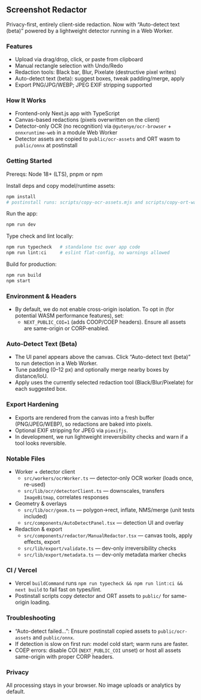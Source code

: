 ## Screenshot Redactor

Privacy-first, entirely client-side redaction. Now with “Auto-detect text (beta)” powered by a lightweight detector running in a Web Worker.

### Features
- Upload via drag/drop, click, or paste from clipboard
- Manual rectangle selection with Undo/Redo
- Redaction tools: Black bar, Blur, Pixelate (destructive pixel writes)
- Auto-detect text (beta): suggest boxes, tweak padding/merge, apply
- Export PNG/JPG/WEBP; JPEG EXIF stripping supported

### How It Works
- Frontend-only Next.js app with TypeScript
- Canvas-based redactions (pixels overwritten on the client)
- Detector-only OCR (no recognition) via `@gutenye/ocr-browser` + `onnxruntime-web` in a module Web Worker
- Detector assets are copied to `public/ocr-assets` and ORT wasm to `public/onnx` at postinstall

### Getting Started
Prereqs: Node 18+ (LTS), pnpm or npm

Install deps and copy model/runtime assets:
```bash
npm install
# postinstall runs: scripts/copy-ocr-assets.mjs and scripts/copy-ort-wasm.mjs
```

Run the app:
```bash
npm run dev
```

Type check and lint locally:
```bash
npm run typecheck   # standalone tsc over app code
npm run lint:ci     # eslint flat-config, no warnings allowed
```

Build for production:
```bash
npm run build
npm start
```

### Environment & Headers
- By default, we do not enable cross-origin isolation. To opt in (for potential WASM performance features), set:
  - `NEXT_PUBLIC_COI=1` (adds COOP/COEP headers). Ensure all assets are same-origin or CORP-enabled.

### Auto‑Detect Text (Beta)
- The UI panel appears above the canvas. Click “Auto-detect text (beta)” to run detection in a Web Worker.
- Tune padding (0–12 px) and optionally merge nearby boxes by distance/IoU.
- Apply uses the currently selected redaction tool (Black/Blur/Pixelate) for each suggested box.

### Export Hardening
- Exports are rendered from the canvas into a fresh buffer (PNG/JPEG/WEBP), so redactions are baked into pixels.
- Optional EXIF stripping for JPEG via `piexifjs`.
- In development, we run lightweight irreversibility checks and warn if a tool looks reversible.

### Notable Files
- Worker + detector client
  - `src/workers/ocrWorker.ts` — detector-only OCR worker (loads once, re-used)
  - `src/lib/ocr/detectorClient.ts` — downscales, transfers `ImageBitmap`, correlates responses
- Geometry & overlays
  - `src/lib/ocr/geom.ts` — polygon→rect, inflate, NMS/merge (unit tests included)
  - `src/components/AutoDetectPanel.tsx` — detection UI and overlay
- Redaction & export
  - `src/components/redactor/ManualRedactor.tsx` — canvas tools, apply effects, export
  - `src/lib/export/validate.ts` — dev-only irreversibility checks
  - `src/lib/export/metadata.ts` — dev-only metadata marker checks

### CI / Vercel
- Vercel `buildCommand` runs `npm run typecheck && npm run lint:ci && next build` to fail fast on types/lint.
- Postinstall scripts copy detector and ORT assets to `public/` for same-origin loading.

### Troubleshooting
- “Auto-detect failed…”: Ensure postinstall copied assets to `public/ocr-assets` and `public/onnx`.
- If detection is slow on first run: model cold start; warm runs are faster.
- COEP errors: disable COI (`NEXT_PUBLIC_COI` unset) or host all assets same-origin with proper CORP headers.

### Privacy
All processing stays in your browser. No image uploads or analytics by default.
